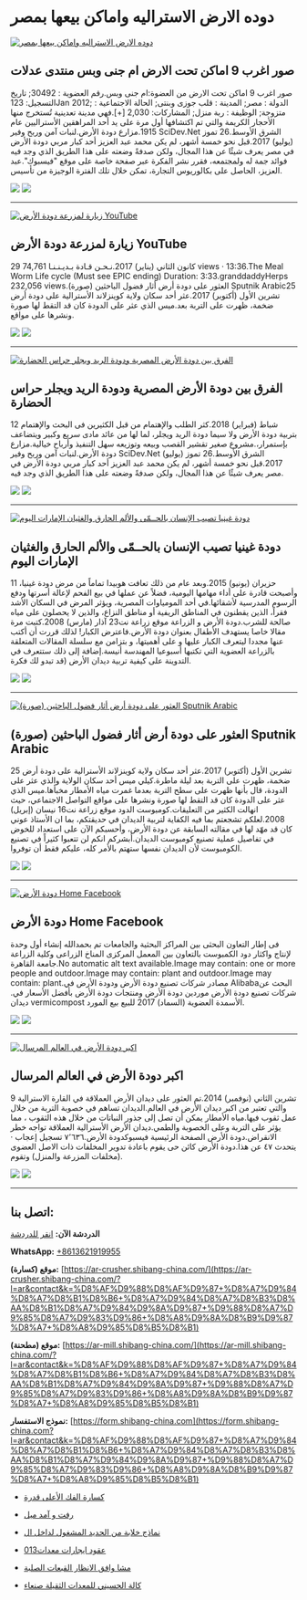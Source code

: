 # دوده الارض الاستراليه واماكن بيعها بمصر

<a href="https://swt.shibang-china.com/?l=ar&img&k=%D8%AF%D9%88%D8%AF%D9%87+%D8%A7%D9%84%D8%A7%D8%B1%D8%B6+%D8%A7%D9%84%D8%A7%D8%B3%D8%AA%D8%B1%D8%A7%D9%84%D9%8A%D9%87+%D9%88%D8%A7%D9%85%D8%A7%D9%83%D9%86+%D8%A8%D9%8A%D8%B9%D9%87%D8%A7+%D8%A8%D9%85%D8%B5%D8%B1" target="_blank">![دوده الارض الاستراليه واماكن بيعها بمصر](http://static.shibang-china.com/all-800x300/757.jpg)</a>

## صور اغرب 9 اماكن تحت الارض ام جنى وبس منتدى عدلات
صور اغرب 9 اماكن تحت الارض من العضوة:ام جنى وبس.رقم العضوية : 30492; تاريخ التسجيل: 123Jan 2012; الدولة : مصر; المدينة : قلب جوزى وبنتى; الحالة الاجتماعية : متزوجة; الوظيفة : ربة منزل; المشاركات: 2,030 [+].فهي مدينة تعدينية تُستخرج منها الأحجار الكريمة والتي تم اكتشافها أول مرة على يد أحد المراهقين الأستراليين عام 1915.مزارع دودة الأرض.لنبات آمن وربح وفير SciDev.Net الشرق الأوسط.26 تموز (يوليو) 2017.قبل نحو خمسة أشهر، لم يكن محمد عبد العزيز أحد كبار مربي دودة الأرض في مصر يعرف شيئًا عن هذا المجال، ولكن صدفةً وضعته على هذا الطريق الذي وجد فيه فوائد جمة له ولمجتمعه، فقرر نشر الفكرة عبر صفحة خاصة على موقع &quot;فيسبوك&quot;.عبد العزيز، الحاصل على بكالوريوس التجارة، تمكن خلال تلك الفترة الوجيزة من تأسيس.


<a href="https://whatsapp.shibangsoft.com/WhatsApp.php" target="_blank" title="WhatsApp">![](http://static.shibang-china.com/icon/whatsapp.png)</a> <a href="https://swt.shibang-china.com/?l=ar&icon&k=%D8%AF%D9%88%D8%AF%D9%87+%D8%A7%D9%84%D8%A7%D8%B1%D8%B6+%D8%A7%D9%84%D8%A7%D8%B3%D8%AA%D8%B1%D8%A7%D9%84%D9%8A%D9%87+%D9%88%D8%A7%D9%85%D8%A7%D9%83%D9%86+%D8%A8%D9%8A%D8%B9%D9%87%D8%A7+%D8%A8%D9%85%D8%B5%D8%B1" target="_blank">![](http://static.shibang-china.com/icon/chat-ar.png)</a>

---

<a href="https://swt.shibang-china.com/?l=ar&img&k=%D8%AF%D9%88%D8%AF%D9%87+%D8%A7%D9%84%D8%A7%D8%B1%D8%B6+%D8%A7%D9%84%D8%A7%D8%B3%D8%AA%D8%B1%D8%A7%D9%84%D9%8A%D9%87+%D9%88%D8%A7%D9%85%D8%A7%D9%83%D9%86+%D8%A8%D9%8A%D8%B9%D9%87%D8%A7+%D8%A8%D9%85%D8%B5%D8%B1" target="_blank">![زيارة لمزرعة دودة الأرض YouTube](http://static.shibang-china.com/all-800x300/1038.jpg)</a>

## زيارة لمزرعة دودة الأرض YouTube
29 كانون الثاني (يناير) 2017.نـحـن قـادة بـديـنـنـا 74,761 views &middot; 13:36.The Meal Worm Life cycle (Must see EPIC ending) Duration: 3:33.granddaddyHerps 232,056 views.العثور على دودة أرض أثار فضول الباحثين (صورة) Sputnik Arabic25 تشرين الأول (أكتوبر) 2017.عثر أحد سكان ولاية كوينزلاند الأسترالية على دودة أرض ضخمة، ظهرت على التربة بعد.ميس الذي عثر على الدودة كان قد التقط لها صورة ونشرها على مواقع.


<a href="https://whatsapp.shibangsoft.com/WhatsApp.php" target="_blank" title="WhatsApp">![](http://static.shibang-china.com/icon/whatsapp.png)</a> <a href="https://swt.shibang-china.com/?l=ar&icon&k=%D8%AF%D9%88%D8%AF%D9%87+%D8%A7%D9%84%D8%A7%D8%B1%D8%B6+%D8%A7%D9%84%D8%A7%D8%B3%D8%AA%D8%B1%D8%A7%D9%84%D9%8A%D9%87+%D9%88%D8%A7%D9%85%D8%A7%D9%83%D9%86+%D8%A8%D9%8A%D8%B9%D9%87%D8%A7+%D8%A8%D9%85%D8%B5%D8%B1" target="_blank">![](http://static.shibang-china.com/icon/chat-ar.png)</a>

---

<a href="https://swt.shibang-china.com/?l=ar&img&k=%D8%AF%D9%88%D8%AF%D9%87+%D8%A7%D9%84%D8%A7%D8%B1%D8%B6+%D8%A7%D9%84%D8%A7%D8%B3%D8%AA%D8%B1%D8%A7%D9%84%D9%8A%D9%87+%D9%88%D8%A7%D9%85%D8%A7%D9%83%D9%86+%D8%A8%D9%8A%D8%B9%D9%87%D8%A7+%D8%A8%D9%85%D8%B5%D8%B1" target="_blank">![الفرق بين دودة الأرض المصرية ودودة الريد ويجلر حراس الحضارة](http://static.shibang-china.com/all-800x300/612.jpg)</a>

## الفرق بين دودة الأرض المصرية ودودة الريد ويجلر حراس الحضارة
12 شباط (فبراير) 2018.كثر الطلب والإهتمام من قبل الكثيرين فى البحث والإهتمام بتربية دودة الأرض ولا سيما دودة الريد ويجلر، لما لها من عائد مادى سريع وكبير ويتضاعف بإستمرار،.مشروع صغير تقشير القصب وبيعه وتوزيعه سهل التنفيذ وأرباح خيالية.مزارع دودة الأرض.لنبات آمن وربح وفير SciDev.Net الشرق الأوسط.26 تموز (يوليو) 2017.قبل نحو خمسة أشهر، لم يكن محمد عبد العزيز أحد كبار مربي دودة الأرض في مصر يعرف شيئًا عن هذا المجال، ولكن صدفةً وضعته على هذا الطريق الذي وجد فيه.


<a href="https://whatsapp.shibangsoft.com/WhatsApp.php" target="_blank" title="WhatsApp">![](http://static.shibang-china.com/icon/whatsapp.png)</a> <a href="https://swt.shibang-china.com/?l=ar&icon&k=%D8%AF%D9%88%D8%AF%D9%87+%D8%A7%D9%84%D8%A7%D8%B1%D8%B6+%D8%A7%D9%84%D8%A7%D8%B3%D8%AA%D8%B1%D8%A7%D9%84%D9%8A%D9%87+%D9%88%D8%A7%D9%85%D8%A7%D9%83%D9%86+%D8%A8%D9%8A%D8%B9%D9%87%D8%A7+%D8%A8%D9%85%D8%B5%D8%B1" target="_blank">![](http://static.shibang-china.com/icon/chat-ar.png)</a>

---

<a href="https://swt.shibang-china.com/?l=ar&img&k=%D8%AF%D9%88%D8%AF%D9%87+%D8%A7%D9%84%D8%A7%D8%B1%D8%B6+%D8%A7%D9%84%D8%A7%D8%B3%D8%AA%D8%B1%D8%A7%D9%84%D9%8A%D9%87+%D9%88%D8%A7%D9%85%D8%A7%D9%83%D9%86+%D8%A8%D9%8A%D8%B9%D9%87%D8%A7+%D8%A8%D9%85%D8%B5%D8%B1" target="_blank">![دودة غينيا تصيب الإنسان بالحــمّى والألم الحارق والغثيان الإمارات اليوم](http://static.shibang-china.com/all-800x300/1484.jpg)</a>

## دودة غينيا تصيب الإنسان بالحــمّى والألم الحارق والغثيان الإمارات اليوم
11 حزيران (يونيو) 2015.وبعد عام من ذلك تعافت هوبيدا تماماً من مرض دودة غينيا، وأصبحت قادرة على أداء مهامها اليومية، فضلاً عن عملها في بيع الفحم لإعالة أسرتها ودفع الرسوم المدرسية لأشقائها.في أحد المومياوات المصرية، ويؤثر المرض في السكان الأشد فقراً، الذين يقطنون في المناطق الريفية أو مناطق النزاع، والذين لا يحصلون على مياه صالحة للشرب.دودة الأرض و الزراعة موقع زراعة نت23 آذار (مارس) 2008.كتبت مرة مقالا خاصا يستهدف الأطفال بعنوان دودة الأرض.فاعترض الكبار! لذلك قررت أن أكتب عنها مجددا ليتعرف الكبار عليها و على أهميتها، و بتزامن مع سلسلة المقالات المتعلقة بالزراعة العضوية التي تكتبها أسبوعيا المهندسة أنيسة.إضافة إلى ذلك ستتعرف في التدوينة على كيفية تربية ديدان الأرض (قد تبدو لك فكرة.


<a href="https://whatsapp.shibangsoft.com/WhatsApp.php" target="_blank" title="WhatsApp">![](http://static.shibang-china.com/icon/whatsapp.png)</a> <a href="https://swt.shibang-china.com/?l=ar&icon&k=%D8%AF%D9%88%D8%AF%D9%87+%D8%A7%D9%84%D8%A7%D8%B1%D8%B6+%D8%A7%D9%84%D8%A7%D8%B3%D8%AA%D8%B1%D8%A7%D9%84%D9%8A%D9%87+%D9%88%D8%A7%D9%85%D8%A7%D9%83%D9%86+%D8%A8%D9%8A%D8%B9%D9%87%D8%A7+%D8%A8%D9%85%D8%B5%D8%B1" target="_blank">![](http://static.shibang-china.com/icon/chat-ar.png)</a>

---

<a href="https://swt.shibang-china.com/?l=ar&img&k=%D8%AF%D9%88%D8%AF%D9%87+%D8%A7%D9%84%D8%A7%D8%B1%D8%B6+%D8%A7%D9%84%D8%A7%D8%B3%D8%AA%D8%B1%D8%A7%D9%84%D9%8A%D9%87+%D9%88%D8%A7%D9%85%D8%A7%D9%83%D9%86+%D8%A8%D9%8A%D8%B9%D9%87%D8%A7+%D8%A8%D9%85%D8%B5%D8%B1" target="_blank">![العثور على دودة أرض أثار فضول الباحثين (صورة) Sputnik Arabic](http://static.shibang-china.com/all-800x300/1079.jpg)</a>

## العثور على دودة أرض أثار فضول الباحثين (صورة) Sputnik Arabic
25 تشرين الأول (أكتوبر) 2017.عثر أحد سكان ولاية كوينزلاند الأسترالية على دودة أرض ضخمة، ظهرت على التربة بعد ليلة ماطرة.كيلي ميس أحد سكان الولاية والذي عثر على الدودة، قال بأنها ظهرت على سطح التربة بعدما غمرت مياه الأمطار مخبأها.ميس الذي عثر على الدودة كان قد التقط لها صورة ونشرها على مواقع التواصل الاجتماعي، حيث انهالت الكثير من التعليقات.كومبوست الدود موقع زراعة نت16 نيسان (إبريل) 2008.لعلكم تشجعتم بما فيه الكفاية لتربية الديدان في حديقتكم، بما ان الأستاذ عوني كان قد مهّد لها في مقالته السابقة عن دودة الأرض، وأحسبكم الآن على استعداد للخوض في تفاصيل عملية تصنيع كومبوست الديدان.أبشركم انكم لن تتعبوا كثيراً في تصنيع الكومبوست لأن الديدان نفسها ستهتم بالأمر كله، عليكم فقط أن توفروا.


<a href="https://whatsapp.shibangsoft.com/WhatsApp.php" target="_blank" title="WhatsApp">![](http://static.shibang-china.com/icon/whatsapp.png)</a> <a href="https://swt.shibang-china.com/?l=ar&icon&k=%D8%AF%D9%88%D8%AF%D9%87+%D8%A7%D9%84%D8%A7%D8%B1%D8%B6+%D8%A7%D9%84%D8%A7%D8%B3%D8%AA%D8%B1%D8%A7%D9%84%D9%8A%D9%87+%D9%88%D8%A7%D9%85%D8%A7%D9%83%D9%86+%D8%A8%D9%8A%D8%B9%D9%87%D8%A7+%D8%A8%D9%85%D8%B5%D8%B1" target="_blank">![](http://static.shibang-china.com/icon/chat-ar.png)</a>

---

<a href="https://swt.shibang-china.com/?l=ar&img&k=%D8%AF%D9%88%D8%AF%D9%87+%D8%A7%D9%84%D8%A7%D8%B1%D8%B6+%D8%A7%D9%84%D8%A7%D8%B3%D8%AA%D8%B1%D8%A7%D9%84%D9%8A%D9%87+%D9%88%D8%A7%D9%85%D8%A7%D9%83%D9%86+%D8%A8%D9%8A%D8%B9%D9%87%D8%A7+%D8%A8%D9%85%D8%B5%D8%B1" target="_blank">![دودة الأرض Home Facebook](http://static.shibang-china.com/all-800x300/563.jpg)</a>

## دودة الأرض Home Facebook
فى إطار التعاون البحثى بين المراكز البحثية والجامعات تم بحمدالله إنشاء أول وحدة لإنتاج واكثار دود الكمبوست بالتعاون بين المعمل المركزى المناخ الزراعى وكلية الزراعة جامعة القاهرة.No automatic alt text available.Image may contain: one or more people and outdoor.Image may contain: plant and outdoor.Image may contain: plant.مصادر شركات تصنيع دودة الأرض ودودة الأرض في Alibabaالبحث عن شركات تصنيع دودة الأرض موردين دودة الأرض ومنتجات دودة الأرض بأفضل الأسعار في. ديدان vermicompost الأسمدة العضوية (السماد) 2017 للبيع بيع المورد.


<a href="https://whatsapp.shibangsoft.com/WhatsApp.php" target="_blank" title="WhatsApp">![](http://static.shibang-china.com/icon/whatsapp.png)</a> <a href="https://swt.shibang-china.com/?l=ar&icon&k=%D8%AF%D9%88%D8%AF%D9%87+%D8%A7%D9%84%D8%A7%D8%B1%D8%B6+%D8%A7%D9%84%D8%A7%D8%B3%D8%AA%D8%B1%D8%A7%D9%84%D9%8A%D9%87+%D9%88%D8%A7%D9%85%D8%A7%D9%83%D9%86+%D8%A8%D9%8A%D8%B9%D9%87%D8%A7+%D8%A8%D9%85%D8%B5%D8%B1" target="_blank">![](http://static.shibang-china.com/icon/chat-ar.png)</a>

---

<a href="https://swt.shibang-china.com/?l=ar&img&k=%D8%AF%D9%88%D8%AF%D9%87+%D8%A7%D9%84%D8%A7%D8%B1%D8%B6+%D8%A7%D9%84%D8%A7%D8%B3%D8%AA%D8%B1%D8%A7%D9%84%D9%8A%D9%87+%D9%88%D8%A7%D9%85%D8%A7%D9%83%D9%86+%D8%A8%D9%8A%D8%B9%D9%87%D8%A7+%D8%A8%D9%85%D8%B5%D8%B1" target="_blank">![اكبر دودة الأرض في العالم المرسال](http://static.shibang-china.com/all-800x300/948.jpg)</a>

## اكبر دودة الأرض في العالم المرسال
9 تشرين الثاني (نوفمبر) 2014.تم العثور على ديدان الأرض العملاقة في القارة الاسترالية والتي تعتبر من اكبر ديدان الأرض في العالم.الديدان تساهم في خصوبة التربة من خلال عمل ثقوب فيها.مياه الأمطار يمكن أن تصل إلى جذور النباتات من خلال هذه الثقوب ، مما يؤثر على التربة وعلى الخصوبة والطمي.ديدان الأرض الأسترالية العملاقة تواجه خطر الانقراض.دودة الأرض الصفحة الرئيسية فيسبوكدودة الأرض.٧٬٦٣٦ تسجيل إعجاب · يتحدث ٤٧ عن هذا.دودة الأرض كائن حى يقوم باعادة تدوير المخلفات ذات الاصل العضوى (مخلفات المزرعة والمنزل) وتقوم.


<a href="https://whatsapp.shibangsoft.com/WhatsApp.php" target="_blank" title="WhatsApp">![](http://static.shibang-china.com/icon/whatsapp.png)</a> <a href="https://swt.shibang-china.com/?l=ar&icon&k=%D8%AF%D9%88%D8%AF%D9%87+%D8%A7%D9%84%D8%A7%D8%B1%D8%B6+%D8%A7%D9%84%D8%A7%D8%B3%D8%AA%D8%B1%D8%A7%D9%84%D9%8A%D9%87+%D9%88%D8%A7%D9%85%D8%A7%D9%83%D9%86+%D8%A8%D9%8A%D8%B9%D9%87%D8%A7+%D8%A8%D9%85%D8%B5%D8%B1" target="_blank">![](http://static.shibang-china.com/icon/chat-ar.png)</a>

---
## اتصل بنا:

**الدردشة الآن:** [انقر للدردشة](https://swt.shibang-china.com?l=ar&contact&k=%D8%AF%D9%88%D8%AF%D9%87+%D8%A7%D9%84%D8%A7%D8%B1%D8%B6+%D8%A7%D9%84%D8%A7%D8%B3%D8%AA%D8%B1%D8%A7%D9%84%D9%8A%D9%87+%D9%88%D8%A7%D9%85%D8%A7%D9%83%D9%86+%D8%A8%D9%8A%D8%B9%D9%87%D8%A7+%D8%A8%D9%85%D8%B5%D8%B1)

**WhatsApp:**  [+8613621919955](https://whatsapp.shibangsoft.com/WhatsApp.php)

**موقع (كسارة):** [https://ar-crusher.shibang-china.com/](https://ar-crusher.shibang-china.com/?l=ar&contact&k=%D8%AF%D9%88%D8%AF%D9%87+%D8%A7%D9%84%D8%A7%D8%B1%D8%B6+%D8%A7%D9%84%D8%A7%D8%B3%D8%AA%D8%B1%D8%A7%D9%84%D9%8A%D9%87+%D9%88%D8%A7%D9%85%D8%A7%D9%83%D9%86+%D8%A8%D9%8A%D8%B9%D9%87%D8%A7+%D8%A8%D9%85%D8%B5%D8%B1)

**موقع (مطحنة):** [https://ar-mill.shibang-china.com/](https://ar-mill.shibang-china.com/?l=ar&contact&k=%D8%AF%D9%88%D8%AF%D9%87+%D8%A7%D9%84%D8%A7%D8%B1%D8%B6+%D8%A7%D9%84%D8%A7%D8%B3%D8%AA%D8%B1%D8%A7%D9%84%D9%8A%D9%87+%D9%88%D8%A7%D9%85%D8%A7%D9%83%D9%86+%D8%A8%D9%8A%D8%B9%D9%87%D8%A7+%D8%A8%D9%85%D8%B5%D8%B1)

**نموذج الاستفسار:** [https://form.shibang-china.com](https://form.shibang-china.com?l=ar&contact&k=%D8%AF%D9%88%D8%AF%D9%87+%D8%A7%D9%84%D8%A7%D8%B1%D8%B6+%D8%A7%D9%84%D8%A7%D8%B3%D8%AA%D8%B1%D8%A7%D9%84%D9%8A%D9%87+%D9%88%D8%A7%D9%85%D8%A7%D9%83%D9%86+%D8%A8%D9%8A%D8%B9%D9%87%D8%A7+%D8%A8%D9%85%D8%B5%D8%B1)

* [كسارة الفك الأعلى قدرة](../20/%D9%83%D8%B3%D8%A7%D8%B1%D8%A9%20%D8%A7%D9%84%D9%81%D9%83%20%D8%A7%D9%84%D8%A3%D8%B9%D9%84%D9%89%20%D9%82%D8%AF%D8%B1%D8%A9.md)

* [رفت و آمد میل](../20/%D8%B1%D9%81%D8%AA%20%D9%88%20%D8%A2%D9%85%D8%AF%20%D9%85%DB%8C%D9%84.md)

* [نماذج خلابة من الحديد المشغول لداخل ال](../18/%D9%86%D9%85%D8%A7%D8%B0%D8%AC%20%D8%AE%D9%84%D8%A7%D8%A8%D8%A9%20%D9%85%D9%86%20%D8%A7%D9%84%D8%AD%D8%AF%D9%8A%D8%AF%20%D8%A7%D9%84%D9%85%D8%B4%D8%BA%D9%88%D9%84%20%D9%84%D8%AF%D8%A7%D8%AE%D9%84%20%D8%A7%D9%84.md)

* [عقود ايجارات معدات013](../18/%D8%B9%D9%82%D9%88%D8%AF%20%D8%A7%D9%8A%D8%AC%D8%A7%D8%B1%D8%A7%D8%AA%20%D9%85%D8%B9%D8%AF%D8%A7%D8%AA013.md)

* [مشا وافق الانظار القبعات الصلبة](../16/%D9%85%D8%B4%D8%A7%20%D9%88%D8%A7%D9%81%D9%82%20%D8%A7%D9%84%D8%A7%D9%86%D8%B8%D8%A7%D8%B1%20%D8%A7%D9%84%D9%82%D8%A8%D8%B9%D8%A7%D8%AA%20%D8%A7%D9%84%D8%B5%D9%84%D8%A8%D8%A9.md)

* [كالة الحسيني للمعدات الثقيلة صنعاء](../20/%D9%83%D8%A7%D9%84%D8%A9%20%D8%A7%D9%84%D8%AD%D8%B3%D9%8A%D9%86%D9%8A%20%D9%84%D9%84%D9%85%D8%B9%D8%AF%D8%A7%D8%AA%20%D8%A7%D9%84%D8%AB%D9%82%D9%8A%D9%84%D8%A9%20%D8%B5%D9%86%D8%B9%D8%A7%D8%A1.md)